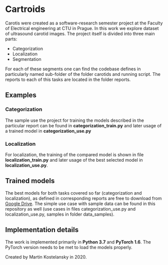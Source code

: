 # Cartroids

Carotis were created as a software-research semester project at the Faculty
of Electrical engineering at CTU in Prague. In this work we explore dataset
of ultrasound carotid images. The project itself is divided into three main 
parts:

* Categorization
* Localization
* Segmentation
  
For each of these segments one can find the codebase defines in particularly 
named sub-folder of the folder carotids and running script. The reports to each 
of this tasks are located in the folder reports.

## Examples

### Categorization

The sample use the project for training the models described in the particular 
report can be found in **categorization_train.py** and later usage of a trained
model in **categorization_use.py**

### Localization

For localization, the training of the compared model is shown in file
**localization_train.py** and later usage of the best selected model in
 **localization_use.py**.

## Trained models

The best models for both tasks covered so far (categorization and localization),
as defined in corresponding reports are free to download from  
[Google Drive](https://drive.google.com/drive/folders/1gRT2sJv0F5efB3eZsnWPdG_CpzvjUcYS?usp=sharing).
The simple use case with sample data can be found in this repository as well
(use cases in files categorization_use.py and localization_use.py, samples in folder data_samples).

## Implementation details

The work is implemented primarily in **Python 3.7** and **PyTorch 1.6**. The 
PyTorch version needs to be met to load the models properly.

Created by Martin Kostelansky in 2020.
